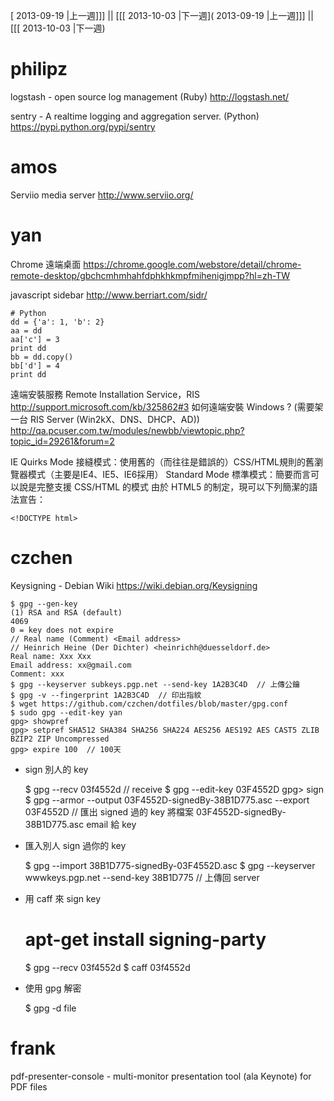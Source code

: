 [ 2013-09-19 |上一週]]] || [[[ 2013-10-03 |下一週]( 2013-09-19 |上一週]]] || [[[ 2013-10-03 |下一週)



# philipz

logstash - open source log management (Ruby)
<http://logstash.net/>

sentry - A realtime logging and aggregation server. (Python)
<https://pypi.python.org/pypi/sentry>

# amos

Serviio media server
<http://www.serviio.org/>

# yan

Chrome 遠端桌面
<https://chrome.google.com/webstore/detail/chrome-remote-desktop/gbchcmhmhahfdphkhkmpfmihenigjmpp?hl=zh-TW>

javascript sidebar
<http://www.berriart.com/sidr/>


    # Python
    dd = {'a': 1, 'b': 2}
    aa = dd
    aa['c'] = 3
    print dd
    bb = dd.copy()
    bb['d'] = 4
    print dd



遠端安裝服務 Remote Installation Service，RIS
<http://support.microsoft.com/kb/325862#3>
如何遠端安裝 Windows ? (需要架一台 RIS Server (Win2kX、DNS、DHCP、AD))
<http://qa.pcuser.com.tw/modules/newbb/viewtopic.php?topic_id=29261&forum=2>



IE
Quirks Mode 接縫模式：使用舊的（而往往是錯誤的）CSS/HTML規則的舊瀏覽器模式（主要是IE4、IE5、IE6採用）
Standard Mode 標準模式：簡要而言可以說是完整支援 CSS/HTML 的模式
由於 HTML5 的制定，現可以下列簡潔的語法宣告：


    <!DOCTYPE html>


# czchen

Keysigning - Debian Wiki
<https://wiki.debian.org/Keysigning>


    $ gpg --gen-key
    (1) RSA and RSA (default)
    4069
    0 = key does not expire
    // Real name (Comment) <Email address>
    // Heinrich Heine (Der Dichter) <heinrichh@duesseldorf.de>
    Real name: Xxx Xxx
    Email address: xx@gmail.com
    Comment: xxx
    $ gpg --keyserver subkeys.pgp.net --send-key 1A2B3C4D  // 上傳公鑰
    $ gpg -v --fingerprint 1A2B3C4D  // 印出指紋
    $ wget https://github.com/czchen/dotfiles/blob/master/gpg.conf
    $ sudo gpg --edit-key yan
    gpg> showpref
    gpg> setpref SHA512 SHA384 SHA256 SHA224 AES256 AES192 AES CAST5 ZLIB BZIP2 ZIP Uncompressed
    gpg> expire 100  // 100天


* sign 別人的 key

    $ gpg --recv 03f4552d  // receive
    $ gpg --edit-key 03F4552D
    gpg> sign
    $ gpg --armor --output 03F4552D-signedBy-38B1D775.asc --export 03F4552D  // 匯出 signed 過的 key
    將檔案 03F4552D-signedBy-38B1D775.asc email 給 key


* 匯入別人 sign 過你的 key


    $ gpg --import 38B1D775-signedBy-03F4552D.asc
    $ gpg --keyserver wwwkeys.pgp.net --send-key 38B1D775  // 上傳回 server


* 用 caff 來 sign key


    # apt-get install signing-party
    $ gpg --recv 03f4552d
    $ caff 03f4552d



* 使用 gpg 解密


    $ gpg -d file


# frank

pdf-presenter-console - multi-monitor presentation tool (ala Keynote) for PDF files
